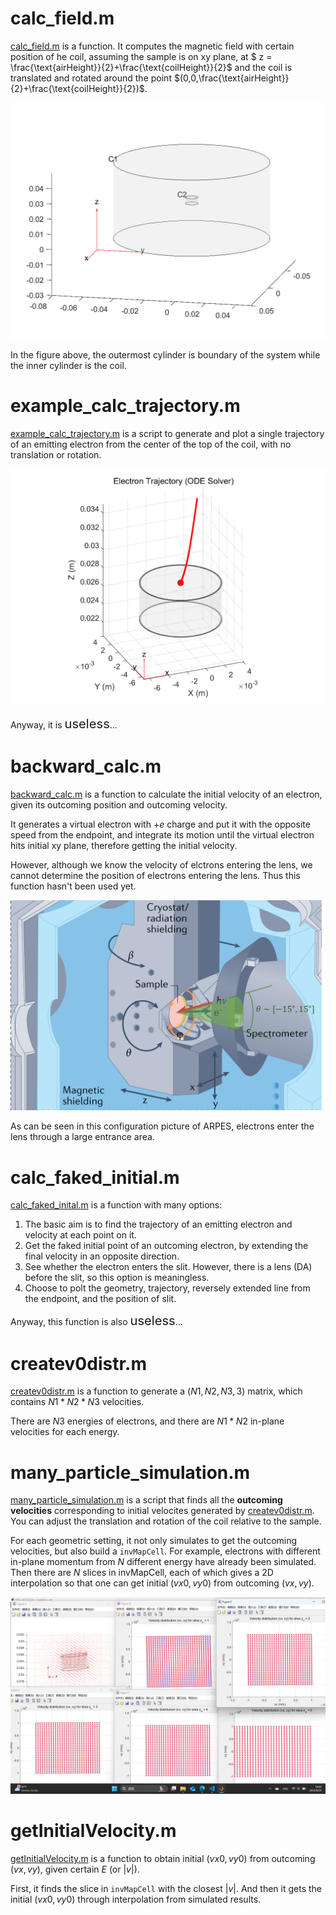 # calc_field.m
[calc_field.m](./calc_field.m) is a function.
It computes the magnetic field with certain position of he coil, 
assuming the sample is on xy plane, at $ z = \frac{\text{airHeight}}{2}+\frac{\text{coilHeight}}{2}$ 
and the coil is translated and rotated around the point $(0,0,\frac{\text{airHeight}}{2}+\frac{\text{coilHeight}}{2})$.

![](./figures/geometry_overall.png)

In the figure above, the outermost cylinder is boundary of the system while the inner cylinder is the coil.

# example_calc_trajectory.m
[example_calc_trajectory.m](./example_calc_trajectory.m) is a script to generate and plot a single trajectory of an emitting electron from the center of the top of the coil, with no translation or rotation.

![](./figures/example_trajectory1.png)

Anyway, it is <big><big>useless</big></big>...

# backward_calc.m
[backward_calc.m](./backward_calc.m) is a function to calculate the initial velocity of an electron, given its outcoming position and outcoming velocity. 

It generates a virtual electron with $+e$ charge and put it with the opposite speed from the endpoint, and integrate its motion until the virtual electron hits initial xy plane, therefore getting the initial velocity. 

However, although we know the velocity of elctrons entering the lens, we cannot determine the position of electrons entering the lens. Thus this function hasn't been used yet.

![](./figures/configuration_of_ARPES2.png)

As can be seen in this configuration picture of ARPES, electrons enter the lens through a large entrance area.

# calc_faked_initial.m
[calc_faked_inital.m](./calc_faked_initial.m) is a function with many options:
1. The basic aim is to find the trajectory of an emitting electron and velocity at each point on it.
2. Get the faked initial point of an outcoming electron, by extending the final velocity in an opposite direction.
3. See whether the electron enters the slit. However, there is a lens (DA) before the slit, so this option is meaningless.
4. Choose to polt the geometry, trajectory, reversely extended line from the endpoint, and the position of slit.

Anyway, this function is also <big><big>useless</big></big>...

# createv0distr.m
[createv0distr.m](./createv0distr.m) is a function to generate a $(N1,N2,N3,3)$ matrix, which contains $N1*N2*N3$ velocities. 

There are $N3$ energies of electrons, and there are $N1*N2$ in-plane velocities for each energy. 

# many_particle_simulation.m
[many_particle_simulation.m](./many_particle_simulation.m) is a script that finds all the **outcoming velocities** corresponding to initial velocites generated by [createv0distr.m](./createv0distr.m).
You can adjust the translation and rotation of the coil relative to the sample. 

For each geometric setting, it not only simulates to get the outcoming velocities, but also build a `invMapCell`. For example, electrons with different in-plane momentum from $N$ different energy have already been simulated. Then there are $N$ slices in invMapCell, each of which gives a 2D interpolation so that one can get initial $(vx0, vy0)$ from outcoming $(vx, vy)$. 

![](./figures/rotated_corresponding.png)

# getInitialVelocity.m
[getInitialVelocity.m](./getInitialVelocity.m) is a function to obtain initial $(vx0, vy0)$ from outcoming $(vx, vy)$, given certain $E$ (or $|v|$). 

First, it finds the slice in `invMapCell` with the closest $|v|$. 
And then it gets the initial $(vx0, vy0)$ through interpolation from simulated results.